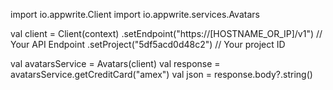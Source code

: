 import io.appwrite.Client
import io.appwrite.services.Avatars

val client = Client(context)
  .setEndpoint("https://[HOSTNAME_OR_IP]/v1") // Your API Endpoint
  .setProject("5df5acd0d48c2") // Your project ID

val avatarsService = Avatars(client)
val response = avatarsService.getCreditCard("amex")
val json = response.body?.string()